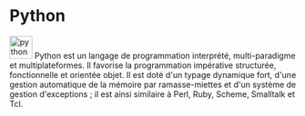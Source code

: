  # Python
<p align="left">  <img src="https://devicons.github.io/devicon/devicon.git/icons/python/python-original.svg" alt="python" width="40" height="40"/>
Python est un langage de programmation interprété, multi-paradigme et multiplateformes. Il favorise la programmation impérative structurée, fonctionnelle et orientée objet. Il est doté d'un typage dynamique fort, d'une gestion automatique de la mémoire par ramasse-miettes et d'un système de gestion d'exceptions ; il est ainsi similaire à Perl, Ruby, Scheme, Smalltalk et Tcl.
